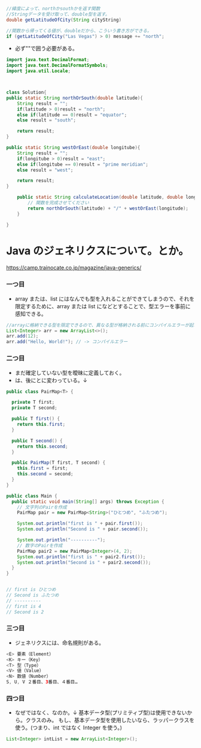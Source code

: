 ```java
//緯度によって、northかsouthかを返す関数
//Stringデータを受け取って、double型を返す。
double getLatitudeOfCity(String cityString)

//関数から帰ってくる値が、doubleだから、こういう書き方ができる。
if (getLatitudeOfCity("Las Vegas") > 0) message += "north";
```

- 必ず""で囲う必要がある。

```java
import java.text.DecimalFormat;
import java.text.DecimalFormatSymbols;
import java.util.Locale;



class Solution{
public static String northOrSouth(double latitude){
    String result = "";
    if(latitude > 0)result = "north";
    else if(latitude == 0)result = "equator";
    else result = "south";

    return result;
}

public static String westOrEast(double longitube){
    String result = "";
    if(longitube > 0)result = "east";
    else if(longitube == 0)result = "prime meridian";
    else result = "west";

    return result;
}

    public static String calculateLocation(double latitude, double longitude){
        // 関数を完成させてください
        return northOrSouth(latitude) + "/" + westOrEast(longitude);
    }

}

```

<!-- # javaのジェネリクス(generics,総称型)について。<> <-これ。
https://qiita.com/buttakyou/items/28239efefb91d5c2e8db

- 型を抽象化して定義することができます。
↓
- つまり、あらかじめ特定の型に定義せず、曖昧な状態のままで定義することができます。
そして利用時点で型指定を行い、特定の型に確定します。

- このように、型指定が曖昧なので、"総称型"と呼ばれる。 -->

# Java のジェネリクスについて。<Integer>とか。

https://camp.trainocate.co.jp/magazine/java-generics/

### 一つ目

- array または、list にはなんでも型を入れることができてしまうので、それを限定するために、array または list に<String>などとすることで、型エラーを事前に感知できる。

```java
//arrayに格納できる型を限定できるので、異なる型が格納される前にコンパイルエラーが起きて、エラーを事前に検知できる。
List<Integer> arr = new ArrayList<>();
arr.add(12);
arr.add("Hello, World!"); // -> コンパイルエラー
```

### 二つ目

- まだ確定していない型を曖昧に定義しておく。<T>
- <T>は、後に<String>と<Integer>に変わっている。↓

```java
public class PairMap<T> {

  private T first;
  private T second;

  public T first() {
    return this.first;
  }

  public T second() {
    return this.second;
  }

  public PairMap(T first, T second) {
    this.first = first;
    this.second = second;
  }
}

public class Main {
  public static void main(String[] args) throws Exception {
    // 文字列のPairを作成
    PairMap pair = new PairMap<String>("ひとつめ", "ふたつめ");

    System.out.println("first is " + pair.first());
    System.out.println("Second is " + pair.second());

    System.out.println("----------");
    // 数字のPairを作成
    PairMap pair2 = new PairMap<Integer>(4, 2);
    System.out.println("first is " + pair2.first());
    System.out.println("Second is " + pair2.second());
  }
}


// first is ひとつめ
// Second is ふたつめ
// ----------
// first is 4
// Second is 2
```

### 三つ目

- ジェネリクスには、命名規則がある。

```java
<E>	要素（Element）
<K>	キー（Key）
<T>	型（Type）
<V>	値（Value）
<N>	数値（Number）
S, U, V	２番目、3番目、４番目…
```

### 四つ目

- なぜ<int>ではなく、<Integer>なのか。↓
  基本データ型(プリミティブ型)は使用できないから。クラスのみ。
  もし、基本データ型を使用したいなら、ラッパークラスを使う。(つまり、int ではなく Integer を使う。)

```java
List<Integer> intList = new ArrayList<Integer>();
```
